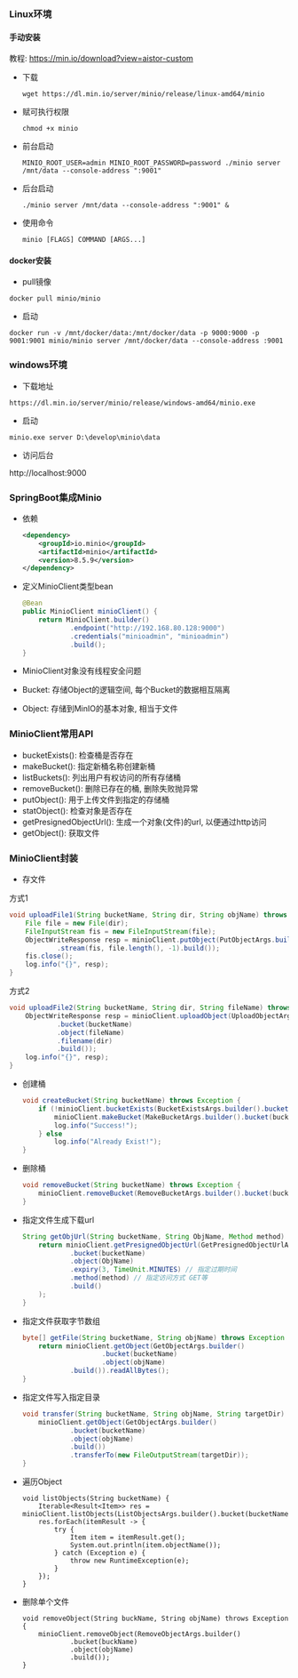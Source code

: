 ### Linux环境

#### 手动安装

教程: https://min.io/download?view=aistor-custom

- 下载

  ```
  wget https://dl.min.io/server/minio/release/linux-amd64/minio
  ```

- 赋可执行权限

  ```
  chmod +x minio
  ```

- 前台启动

  ```
  MINIO_ROOT_USER=admin MINIO_ROOT_PASSWORD=password ./minio server /mnt/data --console-address ":9001"
  ```

- 后台启动

  ```
  ./minio server /mnt/data --console-address ":9001" &
  ```

- 使用命令

  ```
  minio [FLAGS] COMMAND [ARGS...]
  ```

#### docker安装

- pull镜像

```
docker pull minio/minio
```

- 启动

```
docker run -v /mnt/docker/data:/mnt/docker/data -p 9000:9000 -p 9001:9001 minio/minio server /mnt/docker/data --console-address :9001
```

### windows环境

- 下载地址

```
https://dl.min.io/server/minio/release/windows-amd64/minio.exe
```

- 启动

```
minio.exe server D:\develop\minio\data
```

- 访问后台

http://localhost:9000

### SpringBoot集成Minio

- 依赖

  ```xml
  <dependency>
      <groupId>io.minio</groupId>
      <artifactId>minio</artifactId>
      <version>8.5.9</version>
  </dependency>
  ```

- 定义MinioClient类型bean

  ```java
  @Bean
  public MinioClient minioClient() {
      return MinioClient.builder()
              .endpoint("http://192.168.80.128:9000")
              .credentials("minioadmin", "minioadmin")
              .build();
  }
  ```

- MinioClient对象没有线程安全问题

- Bucket: 存储Object的逻辑空间, 每个Bucket的数据相互隔离
- Object: 存储到MinIO的基本对象, 相当于文件

### MinioClient常用API

- bucketExists(): 检查桶是否存在
- makeBucket(): 指定新桶名称创建新桶
- listBuckets(): 列出用户有权访问的所有存储桶
- removeBucket(): 删除已存在的桶, 删除失败抛异常
- putObject(): 用于上传文件到指定的存储桶
- statObject(): 检查对象是否存在
- getPresignedObjectUrl(): 生成一个对象(文件)的url, 以便通过http访问
- getObject(): 获取文件

### MinioClient封装

- 存文件

方式1

```java
void uploadFile1(String bucketName, String dir, String objName) throws Exception {
    File file = new File(dir);
    FileInputStream fis = new FileInputStream(file);
    ObjectWriteResponse resp = minioClient.putObject(PutObjectArgs.builder().bucket(bucketName).object(objName)
            .stream(fis, file.length(), -1).build());
    fis.close();
    log.info("{}", resp);
}
```

方式2

```java
void uploadFile2(String bucketName, String dir, String fileName) throws Exception {
    ObjectWriteResponse resp = minioClient.uploadObject(UploadObjectArgs.builder()
            .bucket(bucketName)
            .object(fileName)
            .filename(dir)
            .build());
    log.info("{}", resp);
}
```



- 创建桶

  ```java
  void createBucket(String bucketName) throws Exception {
      if (!minioClient.bucketExists(BucketExistsArgs.builder().bucket(bucketName).build())) {
          minioClient.makeBucket(MakeBucketArgs.builder().bucket(bucketName).build());
          log.info("Success!");
      } else
          log.info("Already Exist!");
  }
  ```

- 删除桶

  ```java
  void removeBucket(String bucketName) throws Exception {
      minioClient.removeBucket(RemoveBucketArgs.builder().bucket(bucketName).build());
  }
  ```

- 指定文件生成下载url

  ```java
  String getObjUrl(String bucketName, String ObjName, Method method) throws Exception {
      return minioClient.getPresignedObjectUrl(GetPresignedObjectUrlArgs.builder()
              .bucket(bucketName)
              .object(ObjName)
              .expiry(3, TimeUnit.MINUTES) // 指定过期时间
              .method(method) // 指定访问方式 GET等
              .build()
      );
  }
  ```

- 指定文件获取字节数组

  ```java
  byte[] getFile(String bucketName, String objName) throws Exception {
      return minioClient.getObject(GetObjectArgs.builder()
                      .bucket(bucketName)
                      .object(objName)
              .build()).readAllBytes();
  }
  ```

- 指定文件写入指定目录

  ```java
  void transfer(String bucketName, String objName, String targetDir) throws Exception {
      minioClient.getObject(GetObjectArgs.builder()
              .bucket(bucketName)
              .object(objName)
              .build())
              .transferTo(new FileOutputStream(targetDir));
  }
  ```

- 遍历Object

  ```
  void listObjects(String bucketName) {
      Iterable<Result<Item>> res = minioClient.listObjects(ListObjectsArgs.builder().bucket(bucketName).build());
      res.forEach(itemResult -> {
          try {
              Item item = itemResult.get();
              System.out.println(item.objectName());
          } catch (Exception e) {
              throw new RuntimeException(e);
          }
      });
  }
  ```

- 删除单个文件

  ```
  void removeObject(String buckName, String objName) throws Exception {
      minioClient.removeObject(RemoveObjectArgs.builder()
              .bucket(buckName)
              .object(objName)
              .build());
  }
  ```